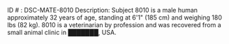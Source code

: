 ID # : DSC-MATE-8010
Description: Subject 8010 is a male human approximately 32 years of age, standing at 6'1" (185 cm) and weighing 180 lbs (82 kg). 8010 is a veterinarian by profession and was recovered from a small animal clinic in ███████, USA.